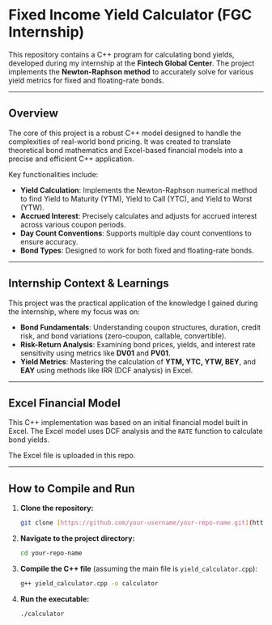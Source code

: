 # Fixed Income Yield Calculator (FGC Internship)

This repository contains a C++ program for calculating bond yields, developed during my internship at the **Fintech Global Center**. The project implements the **Newton-Raphson method** to accurately solve for various yield metrics for fixed and floating-rate bonds.

---

## Overview

The core of this project is a robust C++ model designed to handle the complexities of real-world bond pricing. It was created to translate theoretical bond mathematics and Excel-based financial models into a precise and efficient C++ application.

Key functionalities include:
* **Yield Calculation**: Implements the Newton-Raphson numerical method to find Yield to Maturity (YTM), Yield to Call (YTC), and Yield to Worst (YTW).
* **Accrued Interest**: Precisely calculates and adjusts for accrued interest across various coupon periods.
* **Day Count Conventions**: Supports multiple day count conventions to ensure accuracy.
* **Bond Types**: Designed to work for both fixed and floating-rate bonds.

---

## Internship Context & Learnings

This project was the practical application of the knowledge I gained during the internship, where my focus was on:
* **Bond Fundamentals**: Understanding coupon structures, duration, credit risk, and bond variations (zero-coupon, callable, convertible).
* **Risk-Return Analysis**: Examining bond prices, yields, and interest rate sensitivity using metrics like **DV01** and **PV01**.
* **Yield Metrics**: Mastering the calculation of **YTM, YTC, YTW, BEY**, and **EAY** using methods like IRR (DCF analysis) in Excel.

---

## Excel Financial Model

This C++ implementation was based on an initial financial model built in Excel. The Excel model uses DCF analysis and the `RATE` function to calculate bond yields.

The Excel file is uploaded in this repo.

---

## How to Compile and Run

1.  **Clone the repository:**
    ```sh
    git clone [https://github.com/your-username/your-repo-name.git](https://github.com/your-username/your-repo-name.git)
    ```
2.  **Navigate to the project directory:**
    ```sh
    cd your-repo-name
    ```
3.  **Compile the C++ file** (assuming the main file is `yield_calculator.cpp`):
    ```sh
    g++ yield_calculator.cpp -o calculator
    ```
4.  **Run the executable:**
    ```sh
    ./calculator
    ```

